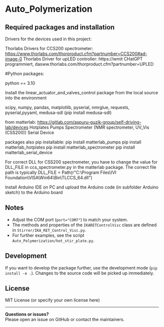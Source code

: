 # Auto_Polymerization




## Required packages and installation


Drivers for the devices used in this project:

Thorlabs Drivers for CCS200 spectrometer: https://www.thorlabs.com/thorproduct.cfm?partnumber=CCS200#ad-image-0 
Thorlabs Driver for upLED controller: https://wmit CHatGPT programmiert, dasww.thorlabs.com/thorproduct.cfm?partnumber=UPLED 

#Python packages:

python == 3.10

Install the linear_actuator_and_valves_control package from the local source into the environment

scipy, numpy, pandas, matplotlib, pyserial, nmrglue, requests, pyserial,pyyaml, medusa-sdl (pip install medusa-sdl)

from matterlab:
https://gitlab.com/aspuru-guzik-group/self-driving-lab/devices
Hotplates
Pumps
Spectrometer (NMR spectrometer, UV_Vis (CSS200))
Serial Device

packages also pip installable: 
pip install matterlab_pumps
pip install matterlab_hotplates
pip install matterlab_spectrometer
pip install matterlab_serial_device

For correct DLL for CSS200 spectrometer, you have to change the value for DLL_FILE in ccs_spectrometer.py in the matterlab package.
The correct file path is typically DLL_FILE = Path(r"C:\Program Files\IVI Foundation\VISA\Win64\Bin\TLCCS_64.dll")

Install Arduino IDE on PC and upload the Arduino code (in subfolder Arduino sketch) to the Arduino board

## Notes
- Adjust the COM port (`port="COM7"`) to match your system.
- The methods and properties of the `IKARETControlVisc` class are defined in `Stirrer/IKA_RET_Control_Visc.py`.
- For further examples, see the script `Auto_Polymerization/hot_stir_plate.py`.

## Development

If you want to develop the package further, use the development mode (`pip install -e .`). Changes to the source code will be picked up immediately.

## License
MIT License (or specify your own license here)

---

**Questions or issues?**  
Please open an issue on GitHub or contact the maintainers.
